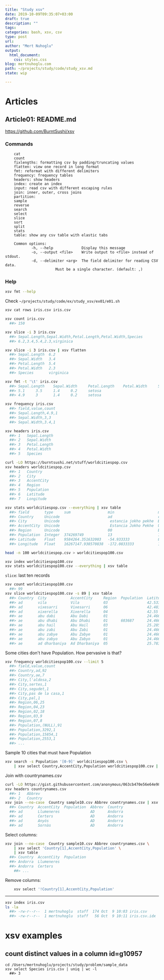 ```yaml
---
title: "Study xsv"
date: 2019-10-09T09:35:07+03:00 
draft: true
description: ""
tags:
categories: bash, xsv, csv
type: post
url:
author: "Mert Nuhoglu"
output:
  html_document:
    css: styles.css
blog: mertnuhoglu.com
path: ~/projects/study/code/study_xsv.md
state: wip

---
```


# Articles

## Article01: README.md

https://github.com/BurntSushi/xsv

### Commands

		cat
		count
		fixlengths: formatting csv by padding/truncating values
		flatten: view one record in long format
		fmt: reformat with different delimiters
		frequency: frequency tables
		headers: show headers
		index: create an index
		input: read csv with different escaping rules
		join: inner, outer, cross joins
		partition: 
		sample
		reverse
		search
		select
		slice
		sort
		split
		stats
		table: show any csv table with elastic tabs

		Common options:
				-h, --help             Display this message
				-o, --output <file>    Write output to <file> instead of stdout.
				-d, --delimiter <arg>  The field delimiter for reading CSV data.
                           Must be a single character. (default: ,)
### Help

``` bash
xsv fmt --help
``` 

Check `~/projects/study/code/ex/study_xsv/ex01/e01.sh`

``` bash
xsv cat rows iris.csv iris.csv
``` 

``` bash
xsv count iris.csv
  ##> 150
``` 

``` bash
xsv slice -i 3 iris.csv
  ##> Sepal.Length,Sepal.Width,Petal.Length,Petal.Width,Species
  ##> 6.2,3.4,5.4,2.3,virginica

xsv slice -i 3 iris.csv | xsv flatten
  ##> Sepal.Length  6.2
  ##> Sepal.Width   3.4
  ##> Petal.Length  5.4
  ##> Petal.Width   2.3
  ##> Species       virginica
``` 

``` bash
xsv fmt -t '\t' iris.csv
  ##> Sepal.Length    Sepal.Width     Petal.Length    Petal.Width     Species
  ##> 5.1     3.5     1.4     0.2     setosa
  ##> 4.9     3       1.4     0.2     setosa
``` 

``` bash
xsv frequency iris.csv
  ##> field,value,count
  ##> Sepal.Length,4.9,1
  ##> Sepal.Width,3,3
  ##> Sepal.Width,3.4,1
``` 

``` bash
xsv headers iris.csv
  ##> 1   Sepal.Length
  ##> 2   Sepal.Width
  ##> 3   Petal.Length
  ##> 4   Petal.Width
  ##> 5   Species
``` 

``` bash
curl -LO https://burntsushi.net/stuff/worldcitiespop.csv
xsv headers worldcitiespop.csv
  ##> 1   Country
  ##> 2   City
  ##> 3   AccentCity
  ##> 4   Region
  ##> 5   Population
  ##> 6   Latitude
  ##> 7   Longitude
``` 

``` bash
xsv stats worldcitiespop.csv --everything | xsv table
  ##> field       type     sum                 min                    max              min_length  max_length  mean                stddev              median              mode        cardinality
  ##> Country     Unicode                      ad                     cn               2           2                                                                       af          43
  ##> City        Unicode                       estancia jokho pekhe  Ðuzaj            2           84                                                                      santa rosa  396982
  ##> AccentCity  Unicode                       Estancia Jokho Pekhe  Üçüncü Mahmudlu  2           84                                                                      Santa Rosa  399311
  ##> Region      Unicode                      00                     BD               0           2                                                   13                  02          95
  ##> Population  Integer  374269749           13                     10021437         0           8           62016.52841756412   300270.25907841505  12896                           5599
  ##> Latitude    Float    9584264.351632003   -54.933333             82.483333        1           12          19.851252996310613  25.15265180172531   30.842358500000003  50.8        148199
  ##> Longitude   Float    16267147.938570838  -172.0833333           167.966667       1           14          33.69306786723125   55.75055728925547   25.25               90.6666667  154842
``` 

``` bash
head -n 100 worldcitiespop.csv > worldcitiespop100.csv 
``` 

``` bash
xsv index worldcitiespop100.csv
xsv stats worldcitiespop100.csv --everything | xsv table
``` 

`slice`: last ten records

``` bash
xsv count worldcitiespop100.csv
  ##> 99
xsv slice worldcitiespop100.csv -s 89 | xsv table
  ##> Country  City           AccentCity     Region  Population  Latitude    Longitude
  ##> ad       vila           Vila           03                  42.5333333  1.5666667
  ##> ad       vixesarri      Vixesarri      06                  42.4833333  1.4666667
  ##> ad       xixerella      Xixerella      04                  42.55       1.4833333
  ##> ae       abu dabi       Abu Dabi       01                  24.466667   54.366667
  ##> ae       abu dhabi      Abu Dhabi      01      603687      24.466667   54.366667
  ##> ae       abu hail       Abu Hail       03                  25.285475   55.329611
  ##> ae       abu zabi       Abu Zabi       01                  24.466667   54.366667
  ##> ae       abu zabye      Abu Zabye      01                  24.466667   54.366667
  ##> ae       abu zabyo      Abu Zabyo      01                  24.466667   54.366667
  ##> ae       ad dharbaniya  Ad Dharbaniya  05                  25.783333   55.933333
``` 

Some cities don't have Population. How pervasive is that?

``` bash
xsv frequency worldcitiespop100.csv --limit 5
  ##> field,value,count
  ##> Country,ad,92
  ##> Country,ae,7
  ##> City,l'aldosa,2
  ##> City,sertes,1
  ##> City,segudet,1
  ##> City,pas de la casa,1
  ##> City,pal,1
  ##> Region,06,25
  ##> Region,04,23
  ##> Region,02,18
  ##> Region,03,9
  ##> Region,07,8
  ##> Population,(NULL),91
  ##> Population,3292,1
  ##> Population,15854,1
  ##> Population,2553,1
  ##> ...
``` 

Sample 10 cities that must have Population

``` bash
xsv search -s Population '[0-9]' worldcitiespop100.csv \
	| xsv select Country,AccentCity,Population worldcitiespop100.csv | xsv sample 10 > sample10.csv
``` 

Join with countrynames.csv

``` bash
curl -LO https://gist.githubusercontent.com/anonymous/063cb470e56e64e98cf1/raw/98e2589b801f6ca3ff900b01a87fbb7452eb35c7/countrynames.csv
xsv headers countrynames.csv
  ##> 1   Abbrev
  ##> 2   Country
xsv join --no-case  Country sample10.csv Abbrev countrynames.csv | xsv table
  ##> Country  AccentCity  Population  Abbrev  Country
  ##> ad       Llumeneres              AD      Andorra
  ##> ad       Certers                 AD      Andorra
  ##> ad       Anyós                   AD      Andorra
  ##> ad       Sornàs                  AD      Andorra
``` 

Select columns:

``` bash
xsv join --no-case  Country sample10.csv Abbrev countrynames.csv \
	| xsv select 'Country[1],AccentCity,Population' \
	| xsv table
  ##> Country  AccentCity  Population
  ##> Andorra  Llumeneres  
  ##> Andorra  Certers     
	##> ...
``` 

Remove columns:

``` bash
	xsv select '!Country[1],AccentCity,Population' 
``` 

---

``` bash
xsv index iris.csv
ls -la
  ##> -rw-r--r--  1 mertnuhoglu  staff  174 Oct  9 10:03 iris.csv
  ##> -rw-r--r--  1 mertnuhoglu  staff   56 Oct  9 10:11 iris.csv.idx
``` 

# xsv examples

## count distinct values in a column  id=g10957

``` 
cd /Users/mertnuhoglu/projects/study/problem/sample_data
xsv select Species iris.csv | uniq | wc -l
  ##> 3
``` 



